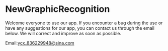 # NewGraphicRecognition




Welcome everyone to use our app. If you encounter a bug during the use or have any suggestions for our app, you can contact us through the email below. We will correct and improve as soon as possible.





Email:ycx_836229948@sina.com
